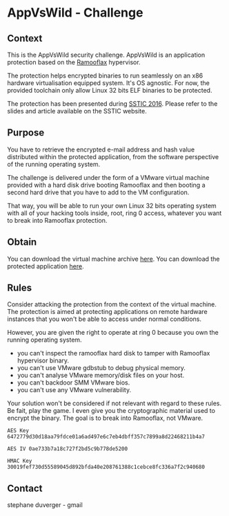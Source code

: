 # AppVsWild - Challenge

## Context

This is the AppVsWild security challenge. AppVsWild is an application protection based on the [Ramooflax](https://github.com/sduverger/ramooflax) hypervisor.

The protection helps encrypted binaries to run seamlessly on an x86 hardware virtualisation equipped system. It's OS agnostic. For now, the provided toolchain only allow Linux 32 bits ELF binaries to be protected.

The protection has been presented during [SSTIC 2016](https://www.sstic.org/2016/presentation/app_vs_wild/). Please refer to the slides and article available on the SSTIC website.

## Purpose

You have to retrieve the encrypted e-mail address and hash value distributed within the protected application, from the software perspective of the running operating system.

The challenge is delivered under the form of a VMware virtual machine provided with a hard disk drive booting Ramooflax and then booting a second hard drive that you have to add to the VM configuration.

That way, you will be able to run your own Linux 32 bits operating system with all of your hacking tools inside, root, ring 0 access, whatever you want to break into Ramooflax protection.

## Obtain

You can download the virtual machine archive [here](https://github.com/sduverger/AppVsWild/vm.tar.gz).
You can download the protected application [here](https://github.com/sduverger/AppVsWild/app.gz).

## Rules

Consider attacking the protection from the context of the virtual machine. The protection is aimed at protecting applications on remote hardware instances that you won't be able to access under normal conditions.

However, you are given the right to operate at ring 0 because you own the running operating system.

- you can't inspect the ramooflax hard disk to tamper with Ramooflax hypervisor binary.
- you can't use VMware gdbstub to debug physical memory.
- you can't analyse VMware memory/disk files on your host.
- you can't backdoor SMM VMware bios.
- you can't use any VMware vulnerability.

Your solution won't be considered if not relevant with regard to these rules. Be fait, play the game. I even give you the cryptographic material used to encrypt the binary. The goal is to break into Ramooflax, not VMware.

```
AES Key 6472779d30d18aa79fdce01a6ad497e6c7eb4dbff357c7899a8d22468211b4a7
```
```
AES IV 0ae733b7a18c727f2bd5c9b778de5200
```
```
HMAC Key 30019fef730d55589045d892bfda40e208761388c1cebce8fc336a7f2c940680
```



## Contact

stephane duverger - gmail
